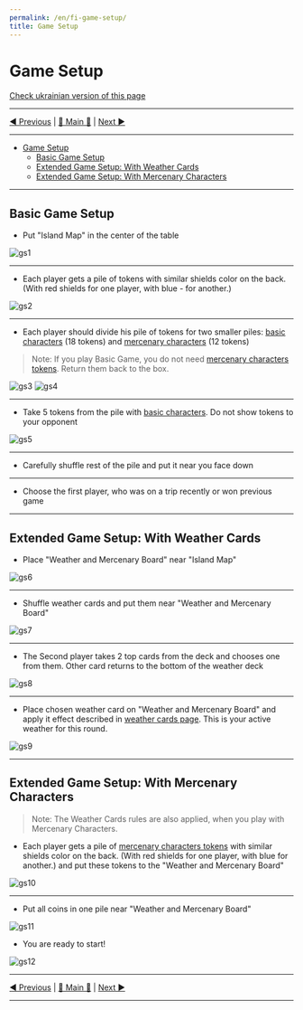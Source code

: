 ```yaml
---
permalink: /en/fi-game-setup/
title: Game Setup
---
```


# Game Setup

[Check ukrainian version of this page](../ua/GameSetup.md)

***

[◄ Previous](ComponentsAndTerminologyPage.md) | [🚪 Main 🚪](IndexPage.md) | [Next ►](GamePlay.md)

***
- [Game Setup](#game-setup)
    - [Basic Game Setup](#basic-game-setup)
    - [Extended Game Setup: With Weather Cards](#extended-game-setup-with-weather-cards)
    - [Extended Game Setup: With Mercenary Characters](#extended-game-setup-with-mercenary-characters)

***

## Basic Game Setup

* Put "Island Map" in the center of the table

![gs1]

***

* Each player gets a pile of tokens with similar shields color on the back. (With red shields for one player, with blue - for another.)

![gs2]

***

* Each player should divide his pile of tokens for two smaller piles: [basic characters](BasicCharactersDescription.md) (18 tokens) and [mercenary characters](MercenaryCharactersDescription.md) (12 tokens)

> Note: If you play Basic Game, you do not need [mercenary characters tokens](MercenaryCharactersDescription.md). Return them back to the box.

![gs3] ![gs4]

***

* Take 5 tokens from the pile with [basic characters](BasicCharactersDescription.md). Do not show tokens to your opponent

![gs5]

***

* Carefully shuffle rest of the pile and put it near you face down

***

* Choose the first player, who was on a trip recently or won previous game

***

## Extended Game Setup: With Weather Cards

* Place "Weather and Mercenary Board" near "Island Map"

![gs6]

***

* Shuffle weather cards and put them near "Weather and Mercenary Board"

![gs7]

***

* The Second player takes 2 top cards from the deck and chooses one from them. Other card returns to the bottom of the weather deck

![gs8]

***

* Place chosen weather card on "Weather and Mercenary Board" and apply it effect described in [weather cards page](WeatherCards.md). This is your active weather for this round.

![gs9]

***

## Extended Game Setup: With Mercenary Characters

> Note: The Weather Cards rules are also applied, when you play with Mercenary Characters.

* Each player gets a pile of [mercenary characters tokens](MercenaryCharactersDescription.md) with similar shields color on the back. (With red shields for one player, with blue for another.) and put these tokens to the "Weather and Mercenary Board"

![gs10]

***

* Put all coins in one pile near "Weather and Mercenary Board"

![gs11]

* You are ready to start!

![gs12]

***

[◄ Previous](ComponentsAndTerminologyPage.md) | [🚪 Main 🚪](IndexPage.md) | [Next ►](GamePlay.md)

***

<!--Web links ref-->

<!--Image links ref-->

[gs1]: ../../resources/img/gs01.jpg
[gs2]: ../../resources/img/gs02.jpg
[gs3]: ../../resources/img/gs03.jpg
[gs4]: ../../resources/img/gs04.jpg
[gs5]: ../../resources/img/gs05.jpg
[gs6]: ../../resources/img/gs06.jpg
[gs7]: ../../resources/img/gs07.jpg
[gs8]: ../../resources/img/gs08.jpg
[gs9]: ../../resources/img/gs09.jpg
[gs10]: ../../resources/img/gs10.jpg
[gs11]: ../../resources/img/gs11.jpg
[gs12]: ../../resources/img/gs12.jpg